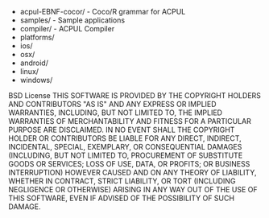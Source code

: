 -  acpul-EBNF-cocor/ - Coco/R grammar for ACPUL
-  samples/ - Sample applications
-  compiler/ - ACPUL Compiler
-  platforms/
-    ios/
-    osx/
-    android/
-    linux/
-    windows/


BSD License
THIS SOFTWARE IS PROVIDED BY THE COPYRIGHT HOLDERS AND CONTRIBUTORS "AS IS" AND ANY EXPRESS OR IMPLIED WARRANTIES, INCLUDING, BUT NOT LIMITED TO, THE IMPLIED WARRANTIES OF MERCHANTABILITY AND FITNESS FOR A PARTICULAR PURPOSE ARE DISCLAIMED. IN NO EVENT SHALL THE COPYRIGHT HOLDER OR CONTRIBUTORS BE LIABLE FOR ANY DIRECT, INDIRECT, INCIDENTAL, SPECIAL, EXEMPLARY, OR CONSEQUENTIAL DAMAGES (INCLUDING, BUT NOT LIMITED TO, PROCUREMENT OF SUBSTITUTE GOODS OR SERVICES; LOSS OF USE, DATA, OR PROFITS; OR BUSINESS INTERRUPTION) HOWEVER CAUSED AND ON ANY THEORY OF LIABILITY, WHETHER IN CONTRACT, STRICT LIABILITY, OR TORT (INCLUDING NEGLIGENCE OR OTHERWISE) ARISING IN ANY WAY OUT OF THE USE OF THIS SOFTWARE, EVEN IF ADVISED OF THE POSSIBILITY OF SUCH DAMAGE.
